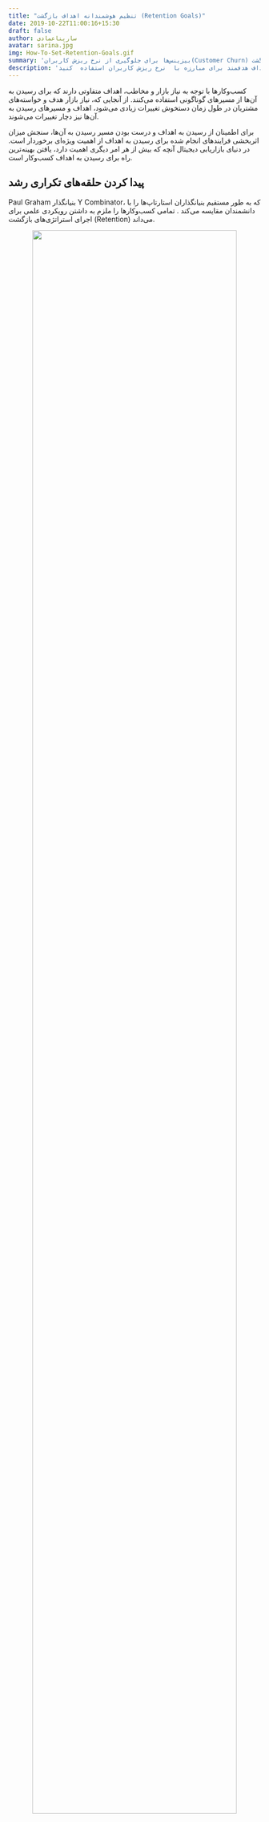 ```yaml
---
title: "تنظیم هوشمندانه اهداف بازگشت (Retention Goals)"
date: 2019-10-22T11:00:16+15:30
draft: false
author: ساریناعمادی
avatar: sarina.jpg
img: How-To-Set-Retention-Goals.gif
summary: 'بیزینس‌ها برای جلوگیری از نرخ ریزش کاربران(Customer Churn) به یک مسئله بهینه و هدف نیاز دارند که بازگشت (Retention) را به سه مرحله اساسی کوتاه مدت ، میان مدت و طولانی مدت تقسیم کنند'
description: 'برای بازگشت کاربران به اپلیکیشن باید از اهداف هدفمند برای مبارزه با  نرخ ریزش کاربران استفاده  کنید.'
---
```


کسب‌و‌کارها با توجه به نیاز بازار و مخاطب، اهداف متفاوتی دارند که برای رسیدن به آن‌ها از مسیرهای گوناگونی استفاده می‌کنند. از آنجایی که، نیاز بازار هدف و خواسته‌های مشتریان در طول زمان دستخوش تغییرات زیادی می‌شود، اهداف و مسیرهای رسیدن به آن‌ها نیز دچار تغییرات می‌شوند.

برای اطمینان از رسیدن به اهداف و درست بودن مسیر رسیدن به آن‌‌ها، سنجش میزان اثربخشی فرایندهای انجام شده برای رسیدن به اهداف از اهمیت ویژه‌ای برخوردار است. در دنیای بازاریابی دیجیتال آنچه که بیش از هر امر دیگری اهمیت دارد، یافتن بهینه‌ترین راه برای رسیدن به اهداف کسب‌و‌کار است.

<h2>پیدا کردن حلقه‌های تکراری رشد</h2>
<p>Paul Graham بنیانگذار Y Combinator، که به طور مستقیم بنیانگذاران استارتاپ‌ها را با دانشمندان مقایسه می‌کند . تمامی کسب‌و‌کارها را ملزم به داشتن رویکردی علمی برای اجرای استراتژی‌های بازگشت (Retention) می‌داند.</p>
<p style="text-align: center;"><img width=90% src="http://uupload.ir/files/x9as_find-duplicate-growth-loops-blog.chabok.io.gif"  alt=""/></p>
<p>طبق گفته گراهام ، رشد یک عامل مهم در هر استارتاپی است. در بین راه رسیدن به اهداف، متغیرها و فاکتورهای زیادی وجود دارند که ممکن است فرایند رسیدن به اهداف را پیچیده کنند. برای حل این مشکلات کافی است به آن‌ها، به چشم یک مسئله بهینه‌سازی نگاه کرد.
   
   در یک مسئله بهینه‌سازی، یک هدف، مسیر و فاکتوری برای سنجش میزان اثربخشی مسیر وجود دارد. تحلیل مسیر رسیدن به هدف به کمک فاکتور به صورت دوره‌ای، شروع دوباره فرایند رسیدن به هدف و تحلیل مسیر به پیداکردن روشی بهینه برای رشد یک کسب‌و کار، کمک بسیار بزرگی خواهد کرد. 
 </p>
 
تست ترکیب‌های مختلفی از اهداف و راه رسیدن به آن‌ها اساسا نشان‌دهنده‌ی چگونگی رشد استارتاپ‌هاست. رمز رشد شرکت‌های داده‌ محور بزرگی مانند Facebook ،LinkedIn وAirbnb استفاده از حلقه‌های تکراری رشد بوده. این شرکت‌های بزرگ برای رسیدن به موفقیت در اولین مرحله فرایندهای رو به رشد تکراری را پیدا کردند و در مرحله دوم برای انجام کارهای خود به جای حدس و گمان از داده‌ها استفاده کردند.
<h2>برای بازگشت کاربران ( Retention) از چه نقشه راهی استفاده کنیم؟</h2>
Brian Balfour مدیر ارشد هک رشد مارکتینگ شرکت Hubspot روند مبارزه با ریزش کاربران(Churn) را به ساخت یک ماشین تشبیه کرده است. او معتقد است : " اگر بتوانید فرایندها را به درستی تنظیم کنید، روند رشد به خودی خود، ادامه پیدا خواهد کرد."

برای انجام این کار، Balfour از یک سیستم تنظیم هدف در شرکت Intel استفاده و بعد از آن در شرکت گوگل نیز پیاده‌سازی کرد و تحت عنوان OKRs-Objectives یا اهداف و نتایج کلیدی در بین عموم شناخته می‌شود.
<p style="color:#4d4d4d">پیاده‌سازی استراتژی ‌OKRS در شرکت Hubspot برای اولین بار به شکل زیر انجام شد:‌</p>
<ul>
<li>
تهیه یک اظهارنامه برای اهداف 
</li>
<li>
تنظیم یک بازه زمانی (بین ۳۰ تا ۹۰ روز)
</li>
<li>
اختصاص ۳ نتیجه کلیدی، که برای هر کدام از این نتایج، روشی قابل اندازه‌گیری برای سنجش عملکرد نتایج لازم است.
</li>
<li class="list-style-none">

<ul>
      <li>بهبود بازگشت(Retention) تا ۵۰٪</li>
      <li>  بهبود بازگشت تا  ۲برابر</li>
      <li>بهبود بازگشت تا ۱۰برابر</li>
 </ul>
 </li>
<li>
برگزاری جلسات طوفان فکری برای یافتن تعداد نامحدودی راه رسیدن به نتایج کلیدی
</li>
</ul>
<h2>مراحل اصلی ریزش کاربران</h2>
<p>قبل از توضیح در مورد مراحل اصلی <a href="https://blog.chabok.io/3-reasons-churn-rate-is-high/">ریزش کاربران </a>(Customer Churn) ابتدا یک  تعریف مختصر و مفید از آن را بیان می‌کنیم.</p>
<h3 style="color:#008080">ریزش کاربران (Customer Churn) چیست؟</h3>
Churn (ریزش کاربران) زمانی اتفاق می‌افتد که کاربران یک اپلیکیشن را نصب می‌کنند ولی بعد از گذشت حداکثر ۳ روز از نصب، به دلیل تعامل نداشتن با اپ (Unengaged) به تدریج آن را پاک می‌کنند و دیگر به آن سر نمی‌زنند.
<p>
 <a href="https://blog.chabok.io/application-marketing/">بازاریابان اپلیکیشن موبایلی</a> برای کاهش ریزش کاربران، به یک مسئله قابل حل نیاز خواهند داشت که بازگشت (Retention ) را به سه مرحله اساسی کوتاه مدت ، میان مدت و طولانی مدت تقسیم کنند.
</p>
<p>
تعدادی از بازاریابان اپلیکیشن برای آزمایش، نرخ بازگشت تمام اپلیکیشن‌هایی که از گوگل پلی دانلود کرده‌ بودند را تجزیه و تحلیل کردند و نتیجه نرخ بازگشت کاربران اپلیکیشن را در نموداری به شکل زیر نشان دادند.
</p>
<p style="text-align: center;"><img width=90% src="http://uupload.ir/files/hx4r_preventive-action-re-activation-of-customer-churn-blog.chabok.io.gif" /></p>

نمودار بالا به خوبی نشان می‌دهد که نرخ بازگشت به سه مرحله اساسی بلند مدت، کوتاه مدت و میان مدت تقسیم می‌شود.
<p>
به طور متوسط، بعد از گذشت یک روز از نصب اپلیکیشن، حدود ۳۰٪ از کاربران اصلی کاهش پیدا می‌کنند و بعد از دو هفته از نصب این عدد به ۱۰٪ کاربران اصلی خواهد رسید. اما حدود ۳ ماه بعد از نصب اپ، تنها ۵٪ از کاربران اصلی هنوز از اپلیکیشن استفاده می‌کنند.
</p>
<ul>با تقسیم‌بندی نمودار بالا به ۳ دسته
<li>
بین ۰ تا ۱ روز
</li>
<li>
 ۱ تا ۱۴ روز
</li>
<li>
از ۱۴ تا ۹۰ روز
</li>
</ul>
در می‌یابیم که روند ریزش کاربران در بازه‌های زمانی گوناگون با یکدیگر متفاوت است.
<ul>
<li>کوتاه مدت (Short-Term)</li>
ابتدایی‌ترین مرحله در هر اپلیکیشنی نصب آن توسط کاربران است. هر چند ممکن است در این مرحله کاربری اپلیکیشن را اصلا نصب نکند و یا باز کند اما بدون کوتاه‌ترین نگاهی دوباره آن را پاک کند.
<li>میان مدت (Mid-Term)</li>
در این مرحله، کاربران بعد از نصب اپلیکیشن به سرعت اپ را پاک نخواهند کرد و از آن استفاده می‌کنند. کاربران با استفاده از اپلیکیشن ارزش بالایی دریافت می‌کنند ولی با گذشت ۱ تا ۱۴ روز پس از نصب، اپ را پاک خواهند کرد.
<li>بلند مدت (Long-Term)</li>

در مرحله سوم مشکلات کاربران از طریق استفاده از اپلیکیشن برطرف شده و آن‌ها از نصب این اپلیکیشن راضی بودند در نتیجه اپ را پاک نمی‌کنند و در واقع این نشان‌دهنده این است که اپلیکیشن برای کاربران مفید واقع شده است.  
اما هدف هر کسب‌و‌کار، تنها جذب کاربران نیست بله هدف نگه داشتن کاربران در اپلیکیشن است که مشکل همچنان پا برجاست
</ul>
<h2>کاربران قبل از ریزش چه‌ کاری انجام می‌دهند؟</h2>
برای جلوگیری از ریزش، کاربران را به ۳ دسته کوتاه مدت، میان مدت و یا بلند مدت تقسیم کنید. طبق شواهد موجود کاربران هر دسته به روش‌های متفاوتی از اپلیکیشن استفاده می‌کنند و در نتیجه رفتارهای متفاوتی از خود نشان می‌دهند. برای هر دسته یک سری اهداف (Objective) تعریف می‌کنیم که با توجه به آن ها هر دسته از کاربران به طور جداگانه هدف گیری کنید.
<p style="text-align: center;"><img width=90% src="http://uupload.ir/files/ljci_what-your-users-do-before-they-churn-blog.chabok.io.gif" /></p>

<p style="font-weight:bold;color:#008000">نکته مهم:</p>
یک نکته درباره جابه‌جایی کاربران از مرحله بازگشت به مرحله بعدی وجود دارد. بازاریابان اپلیکیشن باید کاربران خود را از مرحله کوتاه مدت به میان مدت و از میان مدت به بلند مدت هدایت کنند و کاری کنند که کاربران بلند مدت در اپلیکیشن بمانند تا تعامل بیشتری ایجاد و راحت‌تر ارتباط برقرار کنند و در نتیجه ریزش (Churn) کاربران اتفاق نمی‌افتد و کاربران، طولانی مدت از اپ استفاده خواهند کرد.
<h3 style="color:#008080">Activation(فعال سازی)</h3>

درصد قابل توجهی از اپلیکیشن‌های موبایل -نزدیک به ۳۰٪ یا بیشتر- فقط یک بار مورد استفاده کاربران استفاده قرار می‌گیرند. حدود ۸۰ تا ۹۰٪ در نهایت اپلیکیشن را حذف می‌کنند و نوع رفتار برخی از کاربران نشانه خوبی از این است که بازاریابان موبایل، کاربران را به لحظه فعال‌سازی هدایت نمی‌کنند.
<P> 
به بیان بهتر، اپلیکیشن در یک کسب‌و‌کار توسط یک کاربر نصب می‌شود و در اون مدت به شدت مورد استفاده قرار می‌گیرد. اما در بازه زمانی خاصی به طور ناگهانی کاربران اپلیکیشن را حذف می‌کنند و دیگر از آن استفاده نمی‌کنند.
اپلیکیشن‌هایی که دارای ریزش کاربران کوتاه مدت هستند می‌توانند روی جذب کاربران تمرکز بیشتری بگذارند تا نرخ ریزش کاربران از کوتاه مدت به میان مدت برسد و فرصت بیشتری برای ارتباط با کاربران پیدا شود.
</P>
<h3 style="color:#008080">Pattern(الگو)</h3>
مدیر محصول Hubspot یک کلمه کلیدی برای ریزش کاربران میان مدت، به روش زیر توصیف کرده است:
<p>
به کاربر فعالی که هر هفته حداقل یک عمل را در اپلیکیشن چک کند، Drive-By Usage گویند و شما به عنوان یک بازاریاب موبایل باید برعکس کار کنید و به جای انجام فعالیت یک طرفه، با کمک الگوهای رفتاری، کاربران را تشویق به استفاده از اپ کنید.  
استفاده از این روش به بازاریابان موبایل مارکتینگ کمک می‌کند تا کاربران بیشتری را تشویق به استفاده از این اپلیکیشن کنند و بعد از مدتی کاری کنند تا کاربران مجبور به استفاده از اپلیکیشن شوند. پس اگر کاربران به جای سرگرمی از روی عادت به اپ سر بزنند و هر بازاریاب دیجیتال سعی کند کاربران را در اپلیکیشن نگه‌دارد در نتیجه کاربران بیشتری جذب اپلیکیشن خواهند شد.
</p>
<h3 style="color:#008080">Re-Habituation(عادت دوباره)</h3>

بعضی از کاربران حدود یک ماه از یک اپلیکیشن استفاده می‌کنند. هرچند اپ شما برای کاربران تبدیل به عادت شده اما ممکن است به طور ناگهانی برای کاربران اتفاقی بیفتد و عادت آن‌ها شکسته شود و تعداد کاربران آن‌ها ریزش (churn) پیدا کند. اما به معنی از بین رفتن کامل عادت کاربران نیست. برای استفاده مجدد کاربران از اپلیکیشن گاهی نیاز به تشویق کاربران خواهید داشت که با انجام این فرایند به درستی می‌توان کاربران را به اپ باز گرداند و کاری کرد تا آن‌ها به کاربران دائمی اپلیکیشن تبدیل شوند.
<h2 style="color:#008080">۳ اقدام لازم برای جلوگیری از ریزش کاربران</h2>
استفاده از ایده‌ها کمک می‌کند با ۲ دید مختلف به این موضوع نگاه کنیم."کاربران بر اساس رفتار واقعی که از خود نشان می‌دهند به ۳ دسته بلند مدت، کوتاه مدت و میان‌مدت تقسیم می‌شوند." و از یک طرف هم  "انتظارات ماست که کاربران چه طور در این دسته‌بندی‌ها رفتار کنند" که بر اساس این ما از اهداف عملی خود در جهت رشد تیم کمک کند.
<h3 style="color:#008080">Conversion (تبدیل)</h3>
تبدیل کاربران از زمانی که اپلیکیشن را نصب می‌کنند شروع می‌شود و تا فعال شدن در آن ادامه پیدا خواهد کرد. کاربران یک سری مراحل پیش فرضی را در اپلیکیشن طی می‌کنند که شما به عنوان یک بازاریاب اپلیکیشن باید نرخ تبدیل (Conversion ) را در هر مرحله محاسبه کنید.

بازاریابان اپلیکیشن برای رفع مشکل فعال‌سازی، ابتدا باید نگاه کلی به نرخ‌های تبدیل (Conversion Rate) بیندازند تا فرصت مناسبی برای فعال سازی کاربران پیدا کنند. با این کار کاربران بیشتری از مرحله کوتاه مدت به میان مدت منتقل می‌شوند که در نتیجه به رشد بیزینس شما کمک خواهد کرد.
<p style="text-align: center;"><img width=90% src="http://uupload.ir/files/qw0_preventive-action-conversion-of-customer-churn-blog.chabok.io.gif" /></p>
<h3 style="color:#008080"> Stickiness (چسبندگی)</h3>
برای ساخت الگوهای قابل استفاده ابتدا باید فهمید که افراد در اپلیکیشن از چه ویژگی‌هایی استفاده می‌کنند. مثلا انجام فعالیت‌هایی مثل اضافه کردن محصول به لیست خرید یا جستجو محصول. با انجام چنین کارهایی می‌توانید کاربران را به اپلیکیشن عادت دهید و آن‌ها را از مرحله میان مدت و یا تمام مدت بگیرید و به مشتریان دائمی اپلیکیشن تبدیل کنید.
<p style="text-align: center;"><img width=90% src="http://uupload.ir/files/1k9g_preventive-action-stickiness-of-customer-churn-blog.chabok.io.gif" /></p>

<h3 style="color:#008080">Re-Activation (فعال‌سازی مجدد)</h3>
بازاریابان موبایل برای نگه داشتن و درگیر کردن کاربران در دراز مدت باید ابتدا دلایل را پیدا کنند تا به کمک آن کاربران را دوباره به اپلیکیشن باز گردانند. به عنوان مثال حدود ۸۰٪ کاربران پوش نوتیفیکیشن را دریافت می‌کنند حتی در مراحل بعد از چرخه حیات مشتریان (user lifecycle) به اپلیکیشن باز برمی‌گردند. با این کار می‌توان به سادگی کاربران را به اپلیکیشن باز گرداند و آن‌ها را در اپ به طور بلند مدت نگه داشت.
<p style="text-align: center;"><img width=90% src="http://uupload.ir/files/hx4r_preventive-action-re-activation-of-customer-churn-blog.chabok.io.gif"  alt=""/></p>
<h2>
نتیجه گیری
</h2>
Chamath Paliphitya برای رسیدن به موفقیت در تیم رشد فیسبوک، کارهای سخت و پیچیده‌ زیادی را انجام داده بود اما به دلیل کمبود اعتماد به نفس و شجاعت کافی، ۳ مرحله ساده " اقدام، تلاش و تست" را بررسی نکرده بود.
<p>
او معتقد است که هر شرکتی  در مسیر هک رشد، کارهای سخت و پیچیده‌ای انجام می‌دهد. اما راز موفقیت این است  که ۳ مرحله ساده "انجام فرایندهای قابل اعتماد، تلاش و تست" را چندین بار انجام دهد.
</p>